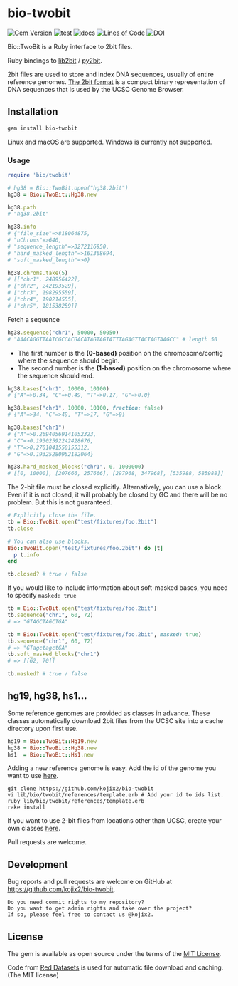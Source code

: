 # bio-twobit

[![Gem Version](https://badge.fury.io/rb/bio-twobit.svg)](https://badge.fury.io/rb/bio-twobit)
[![test](https://github.com/kojix2/bio-twobit/actions/workflows/ci.yml/badge.svg)](https://github.com/kojix2/bio-twobit/actions/workflows/ci.yml)
[![docs](https://img.shields.io/badge/docs-stable-blue.svg)](https://rubydoc.info/gems/bio-twobit)
[![Lines of Code](https://img.shields.io/endpoint?url=https%3A%2F%2Ftokei.kojix2.net%2Fbadge%2Fgithub%2Fkojix2%2Fbio-twobit%2Flines)](https://tokei.kojix2.net/github/kojix2/bio-twobit)
[![DOI](https://zenodo.org/badge/436454379.svg)](https://zenodo.org/badge/latestdoi/436454379)

Bio::TwoBit is a Ruby interface to 2bit files.

Ruby bindings to [lib2bit](https://github.com/dpryan79/lib2bit) / [py2bit](https://github.com/deeptools/py2bit).


2bit files are used to store and index DNA sequences, usually of entire reference genomes. [The 2bit format](https://genome.ucsc.edu/goldenPath/help/twoBit.html) is a compact binary representation of DNA sequences that is used by the UCSC Genome Browser.

## Installation

```sh
gem install bio-twobit
```

Linux and macOS are supported.
Windows is currently not supported.

### Usage

```ruby
require 'bio/twobit'

# hg38 = Bio::TwoBit.open("hg38.2bit")
hg38 = Bio::TwoBit::Hg38.new

hg38.path
# "hg38.2bit"

hg38.info
# {"file_size"=>818064875,
# "nChroms"=>640,
# "sequence_length"=>3272116950,
# "hard_masked_length"=>161368694,
# "soft_masked_length"=>0}

hg38.chroms.take(5)
# [["chr1", 248956422],
# ["chr2", 242193529],
# ["chr3", 198295559],
# ["chr4", 190214555],
# ["chr5", 181538259]]
```

Fetch a sequence

```ruby
hg38.sequence("chr1", 50000, 50050)
# "AAACAGGTTAATCGCCACGACATAGTAGTATTTAGAGTTACTAGTAAGCC" # length 50
```

* The first number is the **(0-based)** position on the chromosome/contig where the sequence should begin.
* The second number is the **(1-based)** position on the chromosome where the sequence should end.

```ruby
hg38.bases("chr1", 10000, 10100)
# {"A"=>0.34, "C"=>0.49, "T"=>0.17, "G"=>0.0}

hg38.bases("chr1", 10000, 10100, fraction: false)
# {"A"=>34, "C"=>49, "T"=>17, "G"=>0}

hg38.bases("chr1") 
# {"A"=>0.26940569141052323,
# "C"=>0.19302592242428676,
# "T"=>0.2701041550155312,
# "G"=>0.19325280952182064}

hg38.hard_masked_blocks("chr1", 0, 1000000)
# [[0, 10000], [207666, 257666], [297968, 347968], [535988, 585988]]
```

The 2-bit file must be closed explicitly. Alternatively, you can use a block. Even if it is not closed, it will probably be closed by GC and there will be no problem. But this is not guaranteed.

```ruby
# Explicitly close the file.
tb = Bio::TwoBit.open("test/fixtures/foo.2bit")
tb.close

# You can also use blocks.
Bio::TwoBit.open("test/fixtures/foo.2bit") do |t|
  p t.info
end
```

```ruby
tb.closed? # true / false
```

If you would like to include information about soft-masked bases, you need to specify `masked: true`

```ruby
tb = Bio::TwoBit.open("test/fixtures/foo.2bit")
tb.sequence("chr1", 60, 72)
# => "GTAGCTAGCTGA"

tb = Bio::TwoBit.open("test/fixtures/foo.2bit", masked: true)
tb.sequence("chr1", 60, 72)
# => "GTagctagctGA"
tb.soft_masked_blocks("chr1")
# => [[62, 70]]
```

```ruby
tb.masked? # true / false
```

## hg19, hg38, hs1...

Some reference genomes are provided as classes in advance. These classes automatically download 2bit files from the UCSC site into a cache directory upon first use.

```ruby
hg19 = Bio::TwoBit::Hg19.new
hg38 = Bio::TwoBit::Hg38.new
hs1  = Bio::TwoBit::Hs1.new
```

Adding a new reference genome is easy. Add the id of the genome you want to use [here](https://github.com/kojix2/bio-twobit/blob/main/lib/bio/twobit/references/template.erb). 

```
git clone https://github.com/kojix2/bio-twobit
vi lib/bio/twobit/references/template.erb # Add your id to ids list.
ruby lib/bio/twobit/references/template.erb
rake install
```

If you want to use 2-bit files from locations other than UCSC, create your own classes [here](https://github.com/kojix2/bio-twobit/tree/main/lib/bio/twobit/references).

Pull requests are welcome.

## Development

Bug reports and pull requests are welcome on GitHub at https://github.com/kojix2/bio-twobit.

    Do you need commit rights to my repository?
    Do you want to get admin rights and take over the project?
    If so, please feel free to contact us @kojix2.

## License

The gem is available as open source under the terms of the [MIT License](https://opensource.org/licenses/MIT).

Code from [Red Datasets](https://github.com/red-data-tools/red-datasets) is used for automatic file download and caching. (The MIT license)
